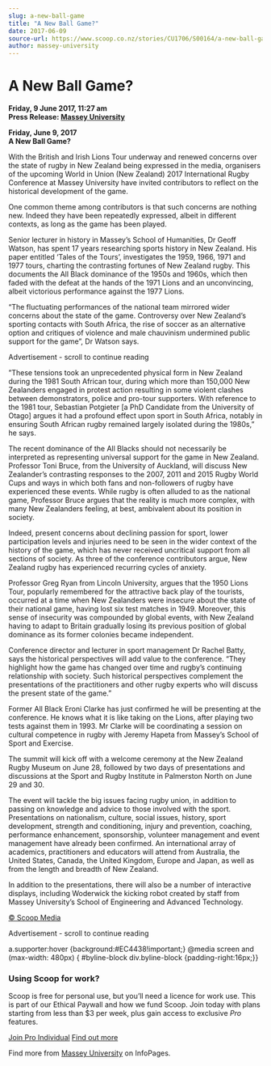 ```yaml
---
slug: a-new-ball-game
title: "A New Ball Game?"
date: 2017-06-09
source-url: https://www.scoop.co.nz/stories/CU1706/S00164/a-new-ball-game.htm
author: massey-university
---
```

A New Ball Game?
================

**Friday, 9 June 2017, 11:27 am**  
**Press Release: [Massey University](https://info.scoop.co.nz/Massey_University)**

**Friday, June 9, 2017  
A New Ball Game?**

With the British and Irish Lions Tour underway and renewed concerns over the state of rugby in New Zealand being expressed in the media, organisers of the upcoming World in Union (New Zealand) 2017 International Rugby Conference at Massey University have invited contributors to reflect on the historical development of the game.

One common theme among contributors is that such concerns are nothing new. Indeed they have been repeatedly expressed, albeit in different contexts, as long as the game has been played.

Senior lecturer in history in Massey’s School of Humanities, Dr Geoff Watson, has spent 17 years researching sports history in New Zealand. His paper entitled ‘Tales of the Tours’, investigates the 1959, 1966, 1971 and 1977 tours, charting the contrasting fortunes of New Zealand rugby. This documents the All Black dominance of the 1950s and 1960s, which then faded with the defeat at the hands of the 1971 Lions and an unconvincing, albeit victorious performance against the 1977 Lions.

“The fluctuating performances of the national team mirrored wider concerns about the state of the game. Controversy over New Zealand’s sporting contacts with South Africa, the rise of soccer as an alternative option and critiques of violence and male chauvinism undermined public support for the game”, Dr Watson says.

Advertisement - scroll to continue reading





”These tensions took an unprecedented physical form in New Zealand during the 1981 South African tour, during which more than 150,000 New Zealanders engaged in protest action resulting in some violent clashes between demonstrators, police and pro-tour supporters. With reference to the 1981 tour, Sebastian Potgieter \[a PhD Candidate from the University of Otago\] argues it had a profound effect upon sport in South Africa, notably in ensuring South African rugby remained largely isolated during the 1980s,” he says.

The recent dominance of the All Blacks should not necessarily be interpreted as representing universal support for the game in New Zealand. Professor Toni Bruce, from the University of Auckland, will discuss New Zealander’s contrasting responses to the 2007, 2011 and 2015 Rugby World Cups and ways in which both fans and non-followers of rugby have experienced these events. While rugby is often alluded to as the national game, Professor Bruce argues that the reality is much more complex, with many New Zealanders feeling, at best, ambivalent about its position in society.

Indeed, present concerns about declining passion for sport, lower participation levels and injuries need to be seen in the wider context of the history of the game, which has never received uncritical support from all sections of society. As three of the conference contributors argue, New Zealand rugby has experienced recurring cycles of anxiety.

Professor Greg Ryan from Lincoln University, argues that the 1950 Lions Tour, popularly remembered for the attractive back play of the tourists, occurred at a time when New Zealanders were insecure about the state of their national game, having lost six test matches in 1949. Moreover, this sense of insecurity was compounded by global events, with New Zealand having to adapt to Britain gradually losing its previous position of global dominance as its former colonies became independent.

Conference director and lecturer in sport management Dr Rachel Batty, says the historical perspectives will add value to the conference. “They highlight how the game has changed over time and rugby’s continuing relationship with society. Such historical perspectives complement the presentations of the practitioners and other rugby experts who will discuss the present state of the game.”

Former All Black Eroni Clarke has just confirmed he will be presenting at the conference. He knows what it is like taking on the Lions, after playing two tests against them in 1993. Mr Clarke will be coordinating a session on cultural competence in rugby with Jeremy Hapeta from Massey’s School of Sport and Exercise.

The summit will kick off with a welcome ceremony at the New Zealand Rugby Museum on June 28, followed by two days of presentations and discussions at the Sport and Rugby Institute in Palmerston North on June 29 and 30.

The event will tackle the big issues facing rugby union, in addition to passing on knowledge and advice to those involved with the sport. Presentations on nationalism, culture, social issues, history, sport development, strength and conditioning, injury and prevention, coaching, performance enhancement, sponsorship, volunteer management and event management have already been confirmed. An international array of academics, practitioners and educators will attend from Australia, the United States, Canada, the United Kingdom, Europe and Japan, as well as from the length and breadth of New Zealand.

In addition to the presentations, there will also be a number of interactive displays, including Woderwick the kicking robot created by staff from Massey University’s School of Engineering and Advanced Technology.

[© Scoop Media](http://www.scoop.co.nz/about/terms.html)  

Advertisement - scroll to continue reading



a.supporter:hover {background:#EC4438!important;} @media screen and (max-width: 480px) { #byline-block div.byline-block {padding-right:16px;}}

### Using Scoop for work?

Scoop is free for personal use, but you’ll need a licence for work use. This is part of our Ethical Paywall and how we fund Scoop. Join today with plans starting from less than $3 per week, plus gain access to exclusive _Pro_ features.  
  
[Join Pro Individual](https://pro.scoop.co.nz/Individual/?from=ProIn24) [Find out more](https://pro.scoop.co.nz/using-scoop-for-work/?from=ProIn24)

Find more from [Massey University](https://info.scoop.co.nz/Massey_University) on InfoPages.